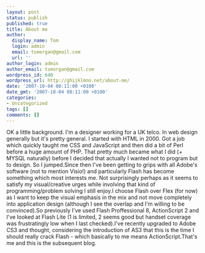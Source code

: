 ```yaml
---
layout: post
status: publish
published: true
title: About me
author:
  display_name: Tom
  login: admin
  email: tsmorgan@gmail.com
  url: ''
author_login: admin
author_email: tsmorgan@gmail.com
wordpress_id: 640
wordpress_url: http://ghijklmno.net/about-me/
date: '2007-10-04 08:11:00 +0100'
date_gmt: '2007-10-04 08:11:00 +0100'
categories:
- Uncategorized
tags: []
comments: []
---
```

<p>OK a little background. I'm a designer working for a UK telco. In web design generally but it's pretty general. I started with HTML in 2000. Got a job which quickly taught me CSS and JavaScript and then did a bit of Perl before a huge amount of PHP. That pretty much became what I did (+ MYSQL naturally) before I decided that actually I wanted not to program but to design. So I jumped.Since then I've been getting to grips with all Adobe's software (not to mention Visio!) and particularly Flash has become something which most interests me. Not surprisingly perhaps as it seems to satisfy my visual/creative urges while involving that kind of programming/problem solving I still enjoy.I choose Flash over Flex (for now) as I want to keep the visual emphasis in the mix and not move completely into application design (although I see the overlap and I'm willing to be convinced).So previously I've used Flash Proffessional 8, ActionScript 2 and I've looked at Flash Lite (1 is limited, 2 seems good but handset coverage was frustratingly low when I last checked).I've recently upgraded to Adobe CS3 and thought, considering the introduction of AS3 that this is the time I should really crack Flash - which basically to me means ActionScript.That's me and this is the subsequent blog.</p>

